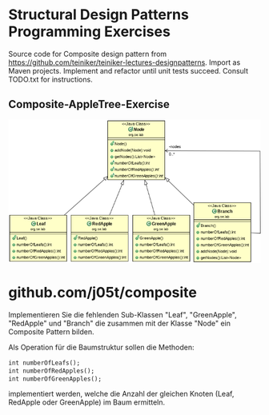 # Structural Design Patterns Programming Exercises
Source code for Composite design pattern from https://github.com/teiniker/teiniker-lectures-designpatterns.
Import as Maven projects. Implement and refactor until unit tests succeed. Consult TODO.txt for instructions.
## Composite-AppleTree-Exercise
![Composite Pattern](https://raw.githubusercontent.com/j05t/composite/master/Composite-AppleTree-Solution/ClassDiagram.png)
# github.com/j05t/composite

Implementieren Sie die fehlenden Sub-Klassen "Leaf", "GreenApple",
"RedApple" und "Branch" die zusammen mit der Klasse "Node" ein 
Composite Pattern bilden.

Als Operation für die Baumstruktur sollen die Methoden:

	int numberOfLeafs();
	int numberOfRedApples();
	int numberOfGreenApples();
	
implementiert werden, welche die Anzahl der gleichen Knoten (Leaf, 
RedApple oder GreenApple) im Baum ermitteln. 
